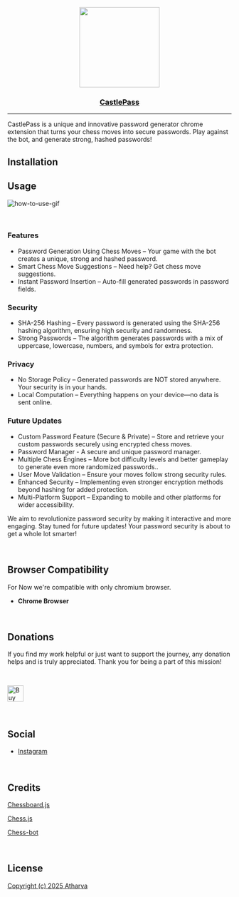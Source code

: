 <p align="center">
  <a href="#" rel="noopener">
 <img src="" width="180"></a>
</p>

<a href="" style="color:#000"><h3 align="center">CastlePass</h3></a>

---

CastlePass is a unique and innovative password generator chrome extension that turns your chess moves into secure passwords. Play against the bot, and generate strong, hashed passwords!

## Installation

## Usage

![how-to-use-gif]()

<br>

### Features

- Password Generation Using Chess Moves – Your game with the bot creates a unique, strong and hashed password.
- Smart Chess Move Suggestions – Need help? Get chess move suggestions.
- Instant Password Insertion – Auto-fill generated passwords in password fields.

### Security

- SHA-256 Hashing – Every password is generated using the SHA-256 hashing algorithm, ensuring high security and randomness.
- Strong Passwords – The algorithm generates passwords with a mix of uppercase, lowercase, numbers, and symbols for extra protection.

### Privacy

- No Storage Policy – Generated passwords are NOT stored anywhere. Your security is in your hands.
- Local Computation – Everything happens on your device—no data is sent online.

### Future Updates 

- Custom Password Feature (Secure & Private) – Store and retrieve your custom passwords securely using encrypted chess moves.
- Password Manager - A secure and unique password manager.
- Multiple Chess Engines – More bot difficulty levels and better gameplay to generate even more randomized passwords..
- User Move Validation – Ensure your moves follow strong security rules.
- Enhanced Security – Implementing even stronger encryption methods beyond hashing for added protection.
- Multi-Platform Support – Expanding to mobile and other platforms for wider accessibility.

We aim to revolutionize password security by making it interactive and more engaging. Stay tuned for future updates! Your password security is about to get a whole lot smarter!

<br>

## Browser Compatibility

For Now we're compatible with only chromium browser.

- **Chrome Browser**

<br>

## Donations

If you find my work helpful or just want to support the journey, any donation helps and is truly appreciated. Thank you for being a part of this mission!

<br>

<div>
  
<a href='https://ko-fi.com/P5P618SRMY' target='_blank'><img height='36' style='border:0px;height:36px;' src='https://storage.ko-fi.com/cdn/kofi3.png?v=6' border='0' alt='Buy Me a Coffee at ko-fi.com' /></a>

</div>

<br>

## Social

- [Instagram](https://www.instagram.com/atharvaugale8)

<br>

## Credits

[Chessboard.js](https://github.com/oakmac/chessboardjs)

[Chess.js](https://github.com/jhlywa/chess.js)

[Chess-bot](https://github.com/zeyu2001/chess-ai)

<br>

## License

[Copyright (c) 2025 Atharva]()
